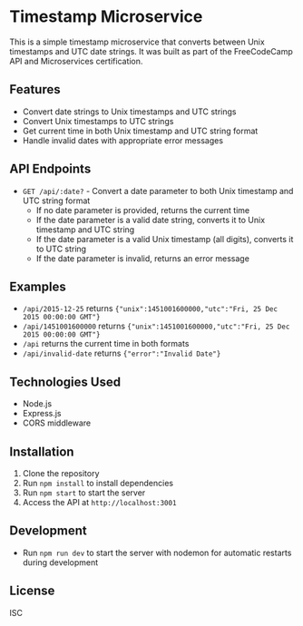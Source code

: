 # Timestamp Microservice

This is a simple timestamp microservice that converts between Unix timestamps and UTC date strings. It was built as part of the FreeCodeCamp API and Microservices certification.

## Features

- Convert date strings to Unix timestamps and UTC strings
- Convert Unix timestamps to UTC strings
- Get current time in both Unix timestamp and UTC string format
- Handle invalid dates with appropriate error messages

## API Endpoints

- `GET /api/:date?` - Convert a date parameter to both Unix timestamp and UTC string format
  - If no date parameter is provided, returns the current time
  - If the date parameter is a valid date string, converts it to Unix timestamp and UTC string
  - If the date parameter is a valid Unix timestamp (all digits), converts it to UTC string
  - If the date parameter is invalid, returns an error message

## Examples

- `/api/2015-12-25` returns `{"unix":1451001600000,"utc":"Fri, 25 Dec 2015 00:00:00 GMT"}`
- `/api/1451001600000` returns `{"unix":1451001600000,"utc":"Fri, 25 Dec 2015 00:00:00 GMT"}`
- `/api` returns the current time in both formats
- `/api/invalid-date` returns `{"error":"Invalid Date"}`

## Technologies Used

- Node.js
- Express.js
- CORS middleware

## Installation

1. Clone the repository
2. Run `npm install` to install dependencies
3. Run `npm start` to start the server
4. Access the API at `http://localhost:3001`

## Development

- Run `npm run dev` to start the server with nodemon for automatic restarts during development

## License

ISC
